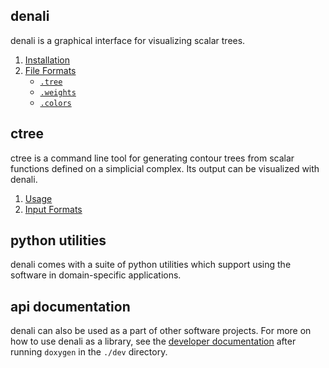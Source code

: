 ## denali
denali is a graphical interface for visualizing scalar trees.

1. [Installation](pages/install.html)
2. [File Formats](pages/formats.html)
    - [`.tree`](pages/formats.html#tree)
    - [`.weights`](pages/formats.html#weights)
    - [`.colors`](pages/formats.html#colors)

## ctree
ctree is a command line tool for generating contour trees from scalar
functions defined on a simplicial complex. Its output can be visualized
with denali.

1. [Usage](pages/ctree.html#usage)
0. [Input Formats](pages/ctree.html#input-formats)

## python utilities
denali comes with a suite of python utilities which support using the 
software in domain-specific applications.

## api documentation
denali can also be used as a part of other software projects. For more on how to
use denali as a library, see the [developer
documentation](./dev/html/index.html) after running `doxygen` in the `./dev`
directory.
